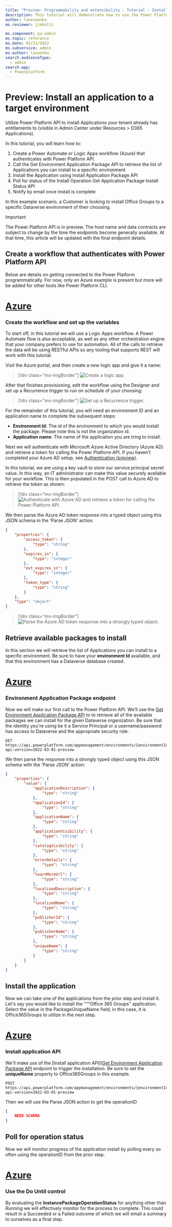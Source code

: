 ```yaml
---
title: "Preview: Programmability and extensibility - Tutorial - Install an application to a target environment | Microsoft Docs"
description: This tutorial will demonstrate how to use the Power Platform API (preview) to install an application in an environment context.
author: laneswenka
ms.reviewer: jimholtz

ms.component: pa-admin
ms.topic: reference
ms.date: 03/21/2022
ms.subservice: admin
ms.author: laswenka
search.audienceType: 
  - admin
search.app:
  - Powerplatform
---
```


# Preview: Install an application to a target environment

Utilize Power Platform API to install Applications your tenant already has entitlements to (visible in Admin Center under Resources > D365 Applications). 

In this tutorial, you will learn how to:

1.	Create a Power Automate or Logic Apps workflow (Azure) that authenticates with Power Platform API. 
2.	Call the Get Environment Application Package API to retrieve the list of Applications you can install to a specific environment 
3.	Install the Application using Install Application Package API
4.	Poll for status of the Install Operation Get Application Package Install Status API
5.	Notify by email once install is complete

In this example scenario, a Customer is looking to install Office Groups to a specific Dataverse environment of their choosing. 

> [!IMPORTANT]
> The Power Platform API is in preview. The host name and data contracts are subject to change by the time the endpoints become generally available.  At that time, this article will be updated with the final endpoint details.

## Create a workflow that authenticates with Power Platform API
Below are details on getting connected to the Power Platform programmatically.  For now, only an Azure example is present but more will be added for other tools like Power Platform CLI.

# [Azure](#tab/Azure)
### Create the workflow and set up the variables
To start off, in this tutorial we will use a Logic Apps workflow.  A Power Automate flow is also acceptable, as well as any other orchestration engine that your company prefers to use for automation.  All of the calls to retrieve the data will be using RESTful APIs so any tooling that supports REST will work with this tutorial.

Visit the Azure portal, and then create a new logic app and give it a name:

> [!div class="mx-imgBorder"] 
> ![Create a logic app.](media/capacity1.png "Create a logic app")

After that finishes provisioning, edit the workflow using the Designer and set up a Recurrence trigger to run on schedule of your choosing:

> [!div class="mx-imgBorder"] 
> ![Set up a Recurrence trigger.](media/capacity2.png "Set up a Recurrence trigger")

For the remainder of this tutorial, you will need an environment ID and an application name to complete the subsequent steps:
- **Environment Id**: The id of the environment to which you would install the package.  Please note this is not the organization id.
- **Application name**: The name of the application you are tring to install.

Next we will authenticate with Microsoft Azure Active Directory (Azure AD) and retrieve a token for calling the Power Platform API.  If you haven’t completed your Azure AD setup, see [Authentication (preview)](programmability-authentication-v2.md).

In this tutorial, we are using a key vault to store our service principal secret value.  In this way, an IT administrator can make this value securely available for your workflow.  This is then populated in the POST call to Azure AD to retrieve the token as shown:

> [!div class="mx-imgBorder"] 
> ![Authenticate with Azure AD and retrieve a token for calling the Power Platform API.](media/capacity4.png "Authenticate with Azure AD and retrieve a token for calling the Power Platform API")

We then parse the Azure AD token response into a typed object using this JSON schema in the 'Parse JSON' action:

```json
{
    "properties": {
        "access_token": {
            "type": "string"
        },
        "expires_in": {
            "type": "integer"
        },
        "ext_expires_in": {
            "type": "integer"
        },
        "token_type": {
            "type": "string"
        }
    },
    "type": "object"
}
```

> [!div class="mx-imgBorder"] 
> ![Parse the Azure AD token response into a strongly typed object.](media/capacity5.png "Parse the Azure AD token response into a strongly typed object")

## Retrieve available packages to install
In this section we will retrieve the list of Applications you can install to a specific environment.  Be sure to have your **environment Id** available, and that this environment has a Dataverse database created.

# [Azure](#tab/Azure)

### Environment Application Package endpoint
Now we will make our first call to the Power Platform API.  We’ll use the [Get Environment Application Package API](rest/api/power-platform/appmanagement/applications/get-environment-application-package) to to retrieve all of the available packages we can install for the given Dataverse organization. Be sure that the identity you're using be it a Service Principal or a username/password has access to Dataverse and the appropriate security role.

```http
GET https://api.powerplatform.com/appmanagement/environments/{environmentId}/applicationPackages?api-version=2022-03-01-preview
```

We then parse the response into a strongly typed object using this JSON schema with the 'Parse JSON' action:
```json
{
    "properties": {
        "value": {
            "applicationDescription": {
                "type": "string"
            },
            "applicationId": {
                "type": "string"
            },
            "applicationName": {
                "type": "string"
            },
            "applicationVisibility": {
                "type": "string"
            },
            "catalogVisibility": {
                "type": "string"
            },
            "errorDetails": {
                "type": "string"
            },
            "learnMoreUrl": {
                "type": "string"
            },
            "localizedDescription": {
                "type": "string"
            },
            "localizedName": {
                "type": "string"
            },
            "publisherId": {
                "type": "string"
            },
            "publisherName": {
                "type": "string"
            },
            "uniqueName": {
                "type": "string"
            }
        }
    }
}
```

## Install the application
Now we can take one of the applications from the prior step and install it.  Let's say you would like to install the "“"Office 365 Groups" application. Select the value in the PackageUniqueName field, in this case, it is Office365Groups to utilize in the next step.

# [Azure](#tab/Azure)

### Install application API

We'll make use of the [Install application API]([Get Environment Application Package API](rest/api/power-platform/appmanagement/applications/get-environment-application-package) endpoint to trigger the installation. Be sure to set the **uniqueName** property to Office365Groups in this example. 

```http
POST https://api.powerplatform.com/appmanagement/environments/{environmentId}/applicationPackages/{uniqueName}/install?api-version=2022-03-01-preview
```

Then we will use the Parse JSON action to get the operationID

```json
{
    NEED SCHEMA
}
```

## Poll for operation status
Now we will monitor progress of the application install by polling every so often using the operationID from the prior step.

# [Azure](#tab/Azure)

### Use the Do Until control
By evaluating the **InstancePackageOperationStatus** for anything other than *Running* we will effectively monitor for the process to complete.  This could result in a Succeeded or a Failed outcome of which we will email a summary to ourselves as a final step.
